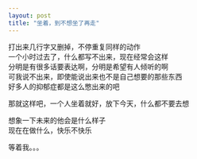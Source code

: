 ```yaml
---
layout: post
title: "坐着，到不想坐了再走"
---
```

打出来几行字又删掉，不停重复同样的动作  
一个小时过去了，什么都写不出来，现在经常会这样  
分明是有很多话要表达啊，分明是希望有人倾听的啊  
可我说不出来，即使能说出来也不是自己想要的那些东西  
好多人的抑郁症都是这么憋出来的吧  

那就这样吧，一个人坐着就好，放下今天，什么都不要去想  

想象一下未来的他会是什么样子  
现在在做什么，快乐不快乐  

等着我。。。  

							  
		
